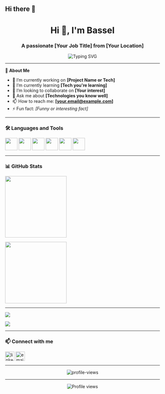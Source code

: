 ## Hi there 👋

<!--
**dr1gon4o/dr1gon4o** is a ✨ _special_ ✨ repository because its `README.md` (this file) appears on your GitHub profile.
-->
<!-- GitHub Profile README -->
<h1 align="center">Hi 👋, I'm Bassel</h1>
<h3 align="center">A passionate [Your Job Title] from [Your Location]</h3>

<p align="center">
  <img src="https://readme-typing-svg.demolab.com?font=Fira+Code&pause=1000&center=true&width=435&lines=Welcome+to+my+GitHub+Profile!;I'm+a+developer+who+loves+clean+code.;Let's+build+something+great+together!" alt="Typing SVG" />
</p>

---

🌟 **About Me**  
- 🔭 I’m currently working on **[Project Name or Tech]**  
- 🌱 I’m currently learning **[Tech you're learning]**  
- 👯 I’m looking to collaborate on **[Your interest]**  
- 💬 Ask me about **[Technologies you know well]**  
- 📫 How to reach me: **[your.email@example.com]**  
- ⚡ Fun fact: *[Funny or interesting fact]*

---

### 🛠️ Languages and Tools

<p align="left">
  <img src="https://cdn.jsdelivr.net/gh/devicons/devicon/icons/javascript/javascript-original.svg" width="40" height="40"/>
  <img src="https://cdn.jsdelivr.net/gh/devicons/devicon/icons/python/python-original.svg" width="40" height="40"/>
  <img src="https://cdn.jsdelivr.net/gh/devicons/devicon/icons/react/react-original.svg" width="40" height="40"/>
  <img src="https://cdn.jsdelivr.net/gh/devicons/devicon/icons/nodejs/nodejs-original.svg" width="40" height="40"/>
  <img src="https://cdn.jsdelivr.net/gh/devicons/devicon/icons/git/git-original.svg" width="40" height="40"/>
  <img src="https://cdn.jsdelivr.net/gh/devicons/devicon/icons/github/github-original.svg" width="40" height="40"/>
</p>

---

### 📊 GitHub Stats

<p>
  <img height=200 align="center" src="https://github-readme-stats.vercel.app/api?username=dr1gon4o&show_icons=true&theme=transparent" />
</p>
<p>
  <img height=200 align="center" src="https://github-readme-stats.vercel.app/api/top-langs?username=dr1gon4o&layout=compact&langs_count=8&card_width=320" />
</p>

---

<p>
  <img align="center" src="https://github-readme-stats.vercel.app/api/pin/?username=anuraghazra&repo=github-readme-stats" />
</p>
<p>
  <img align="center" src="https://github-readme-stats.vercel.app/api/pin/?username=anuraghazra&repo=convoychat" />
</p>

---

### 📫 Connect with me

<p align="left">
  <a href="https://linkedin.com/in/bassel-tahboub-83100312a" target="blank"><img align="center" src="https://cdn.jsdelivr.net/gh/devicons/devicon/icons/linkedin/linkedin-original.svg" alt="linkedin" height="30" width="30" /></a>
  <a href="mailto:basselt@abv.bg"><img align="center" src="https://cdn-icons-png.flaticon.com/512/732/732200.png" alt="email" height="30" width="30" /></a>
</p>

---

<p align="center">
  <img src="https://komarev.com/ghpvc/?username=YOUR-GITHUB-USERNAME&label=Profile%20views&color=0e75b6&style=flat" alt="profile-views" />
</p>

---

<p align="center">
  <img 
    src="https://komarev.com/ghpvc/?username=YOUR-GITHUB-USERNAME&label=Profile%20views&color=0e75b6&style=flat" 
    alt="Profile views" 
    style="pointer-events: none; cursor: default;" 
  />
</p>
